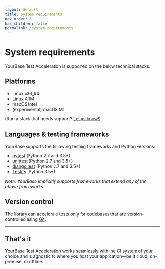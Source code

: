 ```yaml
---
layout: default
title: System requirements
nav_order: 2
has_children: false
permalink: /system-requirements
---
```


# System requirements
YourBase Test Acceleration is supported on the below technical stacks.

## Platforms
- Linux x86_64
- Linux ARM
- macOS Intel
- (experimental) macOS M1

(Run a stack that needs support? [Let us know!](mailto:python@yourbase.io))

## Languages & testing frameworks
YourBase supports the following testing frameworks and Python versions:
- [pytest](https://docs.pytest.org/en/6.2.x/) (Python 2.7 and 3.5+)
- [unittest](https://docs.python.org/3/library/unittest.html) (Python 2.7 and 3.5+)
- [django.test](https://docs.djangoproject.com/en/3.2/topics/testing/) (Python 2.7 and 3.5+)
- [Testify](https://github.com/yelp/testify) (Python 3.5+)

_Note: YourBase implicitly supports frameworks that extend any of the above frameworks._

## Version control
The library can accelerate tests only for codebases that are version-controlled using [Git](https://git-scm.com/). 

---

## That's it
YourBase Test Acceleration works seamlessly with the CI system of your choice and is agnostic to where you host your application—be it cloud, on-premise, or offline.
